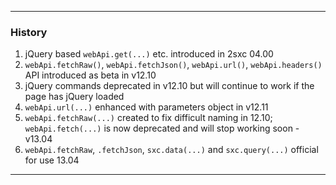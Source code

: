 
---

### History

1. jQuery based `webApi.get(...)` etc. introduced in 2sxc 04.00
1. `webApi.fetchRaw()`, `webApi.fetchJson()`, `webApi.url()`, `webApi.headers()` API introduced as beta in v12.10
1. jQuery commands deprecated in v12.10 but will continue to work if the page has jQuery loaded
1. `webApi.url(...)` enhanced with parameters object in v12.11
1. `webApi.fetchRaw(...)` created to fix difficult naming in 12.10; `webApi.fetch(...)` is now deprecated and will stop working soon - v13.04
1. `webApi.fetchRaw`, `.fetchJson`, `sxc.data(...)` and `sxc.query(...)` official for use 13.04

---